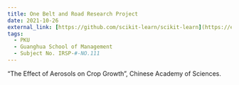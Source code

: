 ```yaml
---
title: One Belt and Road Research Project
date: 2021-10-26
external_link: [https://github.com/scikit-learn/scikit-learn](https://en.gsm.pku.edu.cn/faculty/zwg/
tags:
  - PKU
  - Guanghua School of Management
  - Subject No. IRSP-#-NO.111
---
```


“The Effect of Aerosols on Crop Growth”, Chinese Academy of Sciences.

<!--more-->
